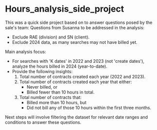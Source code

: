 # Hours_analysis_side_project

This was a quick side project based on to answer questions posed by the sale's team:
Questions from Susanna to be addressed in the analysis:
- Exclude RAE (division) and SN (client).
- Exclude 2024 data, as many searches may not have billed yet.

Main analysis focus:
- For searches with 'K dates' in 2022 and 2023 (not 'create dates'), analyze the hours billed in 2024 (year-to-date).
- Provide the following insights:
   1. Total number of contracts created each year (2022 and 2023).
   2. Total number of contracts created each year that either:
      - Never billed, or
      - Billed fewer than 10 hours in total.
   3. Total number of contracts that:
      - Billed more than 10 hours, but
      - Did not bill any of those 10 hours within the first three months.

Next steps will involve filtering the dataset for relevant date ranges and conditions to answer these questions.
